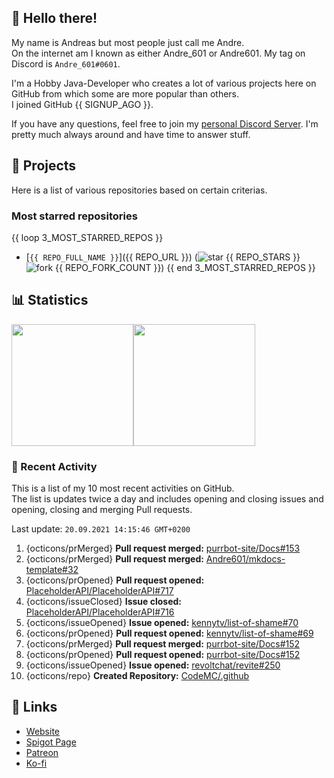 <!-- Links -->
[purr]: https://purrbot.site
[discord]: https://discord.gg/6dazXp6
[website]: https://andre601.ch
[spigot]: https://www.spigotmc.org/resources/authors/56829/
[patreon]: https://patreon.com/andre_601
[ko-fi]: https://ko-fi.com/andre_601

<!-- SVGs -->
[star]: https://cdn.jsdelivr.net/gh/Readme-Workflows/Readme-Icons@main/icons/octicons/StarredRepository.svg
[fork]: https://cdn.jsdelivr.net/gh/Readme-Workflows/Readme-Icons@main/icons/octicons/ForkedRepository.svg

## 👋 Hello there!
My name is Andreas but most people just call me Andre.  
On the internet am I known as either Andre_601 or Andre601. My tag on Discord is `Andre_601#0601`.

I'm a Hobby Java-Developer who creates a lot of various projects here on GitHub from which some are more popular than others.  
I joined GitHub {{ SIGNUP_AGO }}.

If you have any questions, feel free to join my [personal Discord Server][discord]. I'm pretty much always around and have time to answer stuff.

## 📁 Projects
Here is a list of various repositories based on certain criterias.

### Most starred repositories

{{ loop 3_MOST_STARRED_REPOS }}
- [`{{ REPO_FULL_NAME }}`]({{ REPO_URL }}) (![star] {{ REPO_STARS }} ![fork] {{ REPO_FORK_COUNT }})
{{ end 3_MOST_STARRED_REPOS }}

## 📊 Statistics
<img height="195px" src="https://github-readme-stats.vercel.app/api?username=Andre601&show_icons=true&hide_rank=true&title_color=3498db&bg_color=ffffff00&text_color=718096&disable_animations=true"><img height="195px" src="https://github-readme-stats.vercel.app/api/top-langs?username=Andre601&layout=compact&title_color=3498db&bg_color=ffffff00&text_color=718096">

### 📜 Recent Activity
This is a list of my 10 most recent activities on GitHub.  
The list is updates twice a day and includes opening and closing issues and opening, closing and merging Pull requests.

<!--RECENT_ACTIVITY:last_update-->
Last update: `20.09.2021 14:15:46 GMT+0200`
<!--RECENT_ACTIVITY:last_update_end-->
<!--RECENT_ACTIVITY:start-->
1. {octicons/prMerged} **Pull request merged:** [purrbot-site/Docs#153](https://github.com/purrbot-site/Docs/pull/153)
2. {octicons/prMerged} **Pull request merged:** [Andre601/mkdocs-template#32](https://github.com/Andre601/mkdocs-template/pull/32)
3. {octicons/prOpened} **Pull request opened:** [PlaceholderAPI/PlaceholderAPI#717](https://github.com/PlaceholderAPI/PlaceholderAPI/pull/717)
4. {octicons/issueClosed} **Issue closed:** [PlaceholderAPI/PlaceholderAPI#716](https://github.com/PlaceholderAPI/PlaceholderAPI/issues/716)
5. {octicons/issueOpened} **Issue opened:** [kennytv/list-of-shame#70](https://github.com/kennytv/list-of-shame/issues/70)
6. {octicons/prOpened} **Pull request opened:** [kennytv/list-of-shame#69](https://github.com/kennytv/list-of-shame/pull/69)
7. {octicons/prMerged} **Pull request merged:** [purrbot-site/Docs#152](https://github.com/purrbot-site/Docs/pull/152)
8. {octicons/prOpened} **Pull request opened:** [purrbot-site/Docs#152](https://github.com/purrbot-site/Docs/pull/152)
9. {octicons/issueOpened} **Issue opened:** [revoltchat/revite#250](https://github.com/revoltchat/revite/issues/250)
10. {octicons/repo} **Created Repository:** [CodeMC/.github](https://github.com/CodeMC/.github)
<!--RECENT_ACTIVITY:end-->

## 🔗 Links
- [Website]
- [Spigot Page][spigot]
- [Patreon]
- [Ko-fi]
